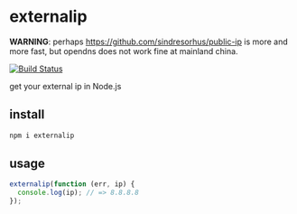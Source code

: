 # externalip

**WARNING**: perhaps https://github.com/sindresorhus/public-ip is more and more fast, but opendns does not work fine at mainland china.

[![Build Status](https://travis-ci.org/alsotang/externalip.svg?branch=master)](https://travis-ci.org/alsotang/externalip)

get your external ip in Node.js

## install

```bash
npm i externalip
```

## usage

```js
externalip(function (err, ip) {
  console.log(ip); // => 8.8.8.8
});
```
